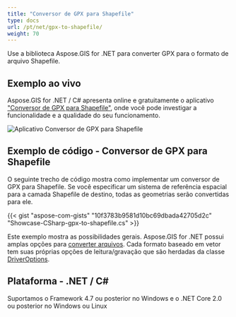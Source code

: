 ```yaml
---
title: "Conversor de GPX para Shapefile"
type: docs
url: /pt/net/gpx-to-shapefile/
weight: 70
---
```


Use a biblioteca Aspose.GIS for .NET para converter GPX para o formato de arquivo Shapefile.

## **Exemplo ao vivo**

Aspose.GIS for .NET / C# apresenta online e gratuitamente o aplicativo ["Conversor de GPX para Shapefile"](https://products.aspose.app/gis/conversion/gpx-to-shapefile), onde você pode investigar a funcionalidade e a qualidade do seu funcionamento.

![Aplicativo Conversor de GPX para Shapefile](conversion.png)

## **Exemplo de código - Conversor de GPX para Shapefile**

O seguinte trecho de código mostra como implementar um conversor de GPX para Shapefile. Se você especificar um sistema de referência espacial para a camada Shapefile de destino, todas as geometrias serão convertidas para ele. 

{{< gist "aspose-com-gists" "10f3783b9581d10bc69dbada42705d2c" "Showcase-CSharp-gpx-to-shapefile.cs" >}}

Este exemplo mostra as possibilidades gerais. Aspose.GIS for .NET possui amplas opções para [converter arquivos](https://docs.aspose.com/gis/net/vector-layers/). Cada formato baseado em vetor tem suas próprias opções de leitura/gravação que são herdadas da classe [DriverOptions](https://reference.aspose.com/gis/net/aspose.gis/driveroptions).

## **Plataforma - .NET / C#**

Suportamos o Framework 4.7 ou posterior no Windows e o .NET Core 2.0 ou posterior no Windows ou Linux
